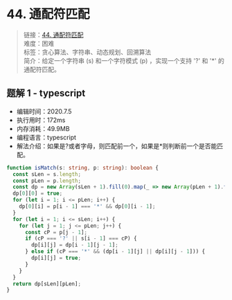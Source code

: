 # 44. 通配符匹配

> 链接：[44. 通配符匹配](https://leetcode-cn.com/problems/wildcard-matching/)  
> 难度：困难  
> 标签：贪心算法、字符串、动态规划、回溯算法  
> 简介：给定一个字符串 (s) 和一个字符模式 (p) ，实现一个支持 '?' 和 '\*' 的通配符匹配。

## 题解 1 - typescript

- 编辑时间：2020.7.5
- 执行用时：172ms
- 内存消耗：49.9MB
- 编程语言：typescript
- 解法介绍：如果是?或者字母，则匹配前一个，如果是\*则判断前一个是否能匹配。

```typescript
function isMatch(s: string, p: string): boolean {
  const sLen = s.length;
  const pLen = p.length;
  const dp = new Array(sLen + 1).fill(0).map(_ => new Array(pLen + 1).fill(false));
  dp[0][0] = true;
  for (let i = 1; i <= pLen; i++) {
    dp[0][i] = p[i - 1] === '*' && dp[0][i - 1];
  }
  for (let i = 1; i <= sLen; i++) {
    for (let j = 1; j <= pLen; j++) {
      const cP = p[j - 1];
      if (cP === '?' || s[i - 1] === cP) {
        dp[i][j] = dp[i - 1][j - 1];
      } else if (cP === '*' && (dp[i - 1][j] || dp[i][j - 1])) {
        dp[i][j] = true;
      }
    }
  }
  return dp[sLen][pLen];
}
```
